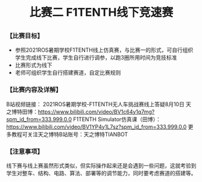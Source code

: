 <p style="font-size:30px; font-weight:bolder; text-align:center ">比赛二 F1TENTH线下竞速赛</p>

### 【比赛目标】

- 参照2021ROS暑期学校F1TENTH线上仿真赛，与比赛一的形式，可自行组织学生完成线下比赛，学生自行进行调参，以跑3圈所用时间为竞技标准
- 比赛形式为线下
- 老师可组织学生自行搭建赛道，自定比赛规则

### 【比赛内容及详解】

B站视频链接：
2021ROS暑期学校-F1TENTH无人车挑战赛线上答疑8月10日 天之博特田博：https://www.bilibili.com/video/BV1c64y1q7mg?spm_id_from=333.999.0.0
F1TENTH Simulator仿真课（田博）：https://www.bilibili.com/video/BV1YP4y1L7sz?spm_id_from=333.999.0.0
更多教程可关注天之博特B站账号：天之博特TIANBOT

### 【注意事项】

线下赛与线上赛虽然形式类似，但实际操作起来还是会遇到一些问题，这就考验到学生对整车、结构、电路、算法、部署等的调节能力，同时要考虑赛道的搭建等。

